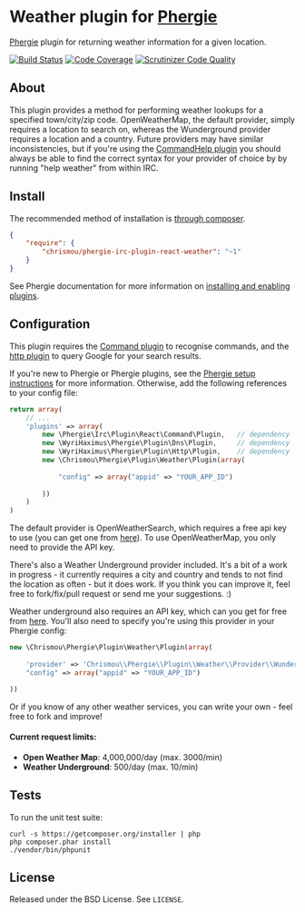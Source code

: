 # Weather plugin for [Phergie](http://github.com/phergie/phergie-irc-bot-react/)

[Phergie](http://github.com/phergie/phergie-irc-bot-react/) plugin for returning weather information for a given location.

[![Build Status](https://scrutinizer-ci.com/g/chrismou/phergie-irc-plugin-react-weather/badges/build.png?b=master)](https://scrutinizer-ci.com/g/chrismou/phergie-irc-plugin-react-weather/build-status/master)
[![Code Coverage](https://scrutinizer-ci.com/g/chrismou/phergie-irc-plugin-react-weather/badges/coverage.png?b=master)](https://scrutinizer-ci.com/g/chrismou/phergie-irc-plugin-react-weather/?branch=master)
[![Scrutinizer Code Quality](https://scrutinizer-ci.com/g/chrismou/phergie-irc-plugin-react-weather/badges/quality-score.png?b=master)](https://scrutinizer-ci.com/g/chrismou/phergie-irc-plugin-react-weather/?branch=master)

## About
This plugin provides a method for performing weather lookups for a specified town/city/zip code. OpenWeatherMap, the default provider, simply requires a location to search on,
whereas the Wunderground provider requires a location and a country. Future providers may have similar inconsistencies, but if you're using the 
[CommandHelp plugin](https://github.com/phergie/phergie-irc-plugin-react-commandhelp) you should always be able to find the correct syntax for your provider of choice by by running 
"help weather" from within IRC.

## Install

The recommended method of installation is [through composer](http://getcomposer.org).

```JSON
{
    "require": {
        "chrismou/phergie-irc-plugin-react-weather": "~1"
    }
}
```

See Phergie documentation for more information on
[installing and enabling plugins](https://github.com/phergie/phergie-irc-bot-react/wiki/Usage#plugins).

## Configuration

This plugin requires the [Command plugin](https://github.com/phergie/phergie-irc-plugin-react-command) to recognise commands, and the
[http plugin](https://github.com/WyriHaximus/PhergieHttp) to query Google for your search results.

If you're new to Phergie or Phergie plugins, see the [Phergie setup instructions](https://github.com/phergie/phergie-irc-bot-react/wiki/Usage#configuration)
for more information.  Otherwise, add the following references to your config file:

```php
return array(
	// ...
    'plugins' => array(
		new \Phergie\Irc\Plugin\React\Command\Plugin,   // dependency
		new \WyriHaximus\Phergie\Plugin\Dns\Plugin,     // dependency
		new \WyriHaximus\Phergie\Plugin\Http\Plugin,    // dependency
		new \Chrismou\Phergie\Plugin\Weather\Plugin(array(
        
            "config" => array("appid" => "YOUR_APP_ID")
        
        ))
	)
)
```

The default provider is OpenWeatherSearch, which requires a free api key to use (you can get one from 
[here](http://openweathermap.org/appid)).  To use OpenWeatherMap, you only need to provide the API key.

There's also a Weather Underground provider included. It's a bit of a work in progress - it currently requires a city and country and tends to not find 
the location as often - but it does work.  If you think you can improve it, feel free to fork/fix/pull request or send me your suggestions. :)

Weather underground also requires an API key, which can you get for free from [here](http://www.wunderground.com/weather/api/). You'll also need to
specify you're using this provider in your Phergie config:

```php
new \Chrismou\Phergie\Plugin\Weather\Plugin(array(
	
	'provider' => 'Chrismou\\Phergie\\Plugin\\Weather\\Provider\\Wunderground',
    "config" => array("appid" => "YOUR_APP_ID")

))
```
Or if you know of any other weather services, you can write your own - feel free to fork and improve!

#### Current request limits:
* **Open Weather Map**: 4,000,000/day (max. 3000/min)
* **Weather Underground**: 500/day (max. 10/min)

## Tests

To run the unit test suite:

```
curl -s https://getcomposer.org/installer | php
php composer.phar install
./vendor/bin/phpunit
```

## License

Released under the BSD License. See `LICENSE`.
